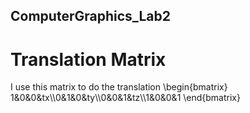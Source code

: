 ## ComputerGraphics_Lab2
# Translation Matrix
I use this matrix to do the translation
\begin{bmatrix}
1&0&0&tx\\\0&1&0&ty\\\0&0&1&tz\\\1&0&0&1
\end{bmatrix}

